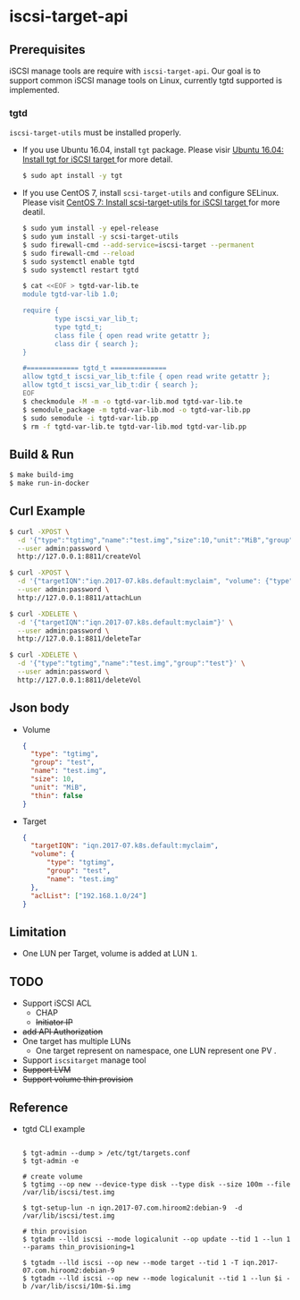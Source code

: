 # iscsi-target-api



## Prerequisites

iSCSI manage tools are require with `iscsi-target-api`. Our goal is to support common iSCSI manage tools on Linux, currently tgtd supported is implemented.   

### tgtd

`iscsi-target-utils` must be installed properly. 

* If you use Ubuntu 16.04, install `tgt` package. Please visir [Ubuntu 16.04: Install tgt for iSCSI target
](https://www.hiroom2.com/2017/07/11/ubuntu-1604-tgt-en/) for more detail. 
    ```bash
    $ sudo apt install -y tgt
    ```
    
* If you use CentOS 7, install `scsi-target-utils` and configure SELinux. Please visit [CentOS 7: Install scsi-target-utils for iSCSI target
](https://www.hiroom2.com/2017/07/12/centos-7-scsi-target-utils-en/) for more deatil.

    ```bash
    $ sudo yum install -y epel-release
    $ sudo yum install -y scsi-target-utils
    $ sudo firewall-cmd --add-service=iscsi-target --permanent
    $ sudo firewall-cmd --reload
    $ sudo systemctl enable tgtd
    $ sudo systemctl restart tgtd
    ```
    
    ```bash
    $ cat <<EOF > tgtd-var-lib.te
    module tgtd-var-lib 1.0;
    
    require {
            type iscsi_var_lib_t;
            type tgtd_t;
            class file { open read write getattr };
            class dir { search };
    }
    
    #============= tgtd_t ==============
    allow tgtd_t iscsi_var_lib_t:file { open read write getattr };
    allow tgtd_t iscsi_var_lib_t:dir { search };
    EOF
    $ checkmodule -M -m -o tgtd-var-lib.mod tgtd-var-lib.te
    $ semodule_package -m tgtd-var-lib.mod -o tgtd-var-lib.pp
    $ sudo semodule -i tgtd-var-lib.pp
    $ rm -f tgtd-var-lib.te tgtd-var-lib.mod tgtd-var-lib.pp
    ```

## Build & Run

```bash
$ make build-img
$ make run-in-docker
```




## Curl Example

```bash
$ curl -XPOST \
  -d '{"type":"tgtimg","name":"test.img","size":10,"unit":"MiB","group":"test"}' \
  --user admin:password \
  http://127.0.0.1:8811/createVol

$ curl -XPOST \
  -d '{"targetIQN":"iqn.2017-07.k8s.default:myclaim", "volume": {"type":"tgtimg","name":"test.img","group":"test"}}' \
  --user admin:password \
  http://127.0.0.1:8811/attachLun

$ curl -XDELETE \
  -d '{"targetIQN":"iqn.2017-07.k8s.default:myclaim"}' \
  --user admin:password \
  http://127.0.0.1:8811/deleteTar

$ curl -XDELETE \
  -d '{"type":"tgtimg","name":"test.img","group":"test"}' \
  --user admin:password \
  http://127.0.0.1:8811/deleteVol
```

## Json body

* Volume
    ```json
    {
      "type": "tgtimg", 
      "group": "test",
      "name": "test.img",
      "size": 10,
      "unit": "MiB",
      "thin": false
    }
    ```

* Target 
    ```json
    {
      "targetIQN": "iqn.2017-07.k8s.default:myclaim", 
      "volume": {
          "type": "tgtimg",
          "group": "test",
          "name": "test.img"
      },
      "aclList": ["192.168.1.0/24"]
    }
    ```

## Limitation

* One LUN per Target, volume is added at LUN `1`.

## TODO

* Support iSCSI ACL
    * CHAP
    * ~~Initiator IP~~
* ~~add API Authorization~~
* One target has multiple LUNs
    * One target represent on namespace, one LUN represent one PV . 
* Support `iscsitarget` manage tool
* ~~Support LVM~~ 
* ~~Support volume thin provision~~ 


## Reference
* tgtd CLI example

    ```shell
    
    $ tgt-admin --dump > /etc/tgt/targets.conf
    $ tgt-admin -e 
    
    # create volume 
    $ tgtimg --op new --device-type disk --type disk --size 100m --file /var/lib/iscsi/test.img
    
    $ tgt-setup-lun -n iqn.2017-07.com.hiroom2:debian-9  -d /var/lib/iscsi/test.img
    
    # thin provision
    $ tgtadm --lld iscsi --mode logicalunit --op update --tid 1 --lun 1 --params thin_provisioning=1
    
    $ tgtadm --lld iscsi --op new --mode target --tid 1 -T iqn.2017-07.com.hiroom2:debian-9
    $ tgtadm --lld iscsi --op new --mode logicalunit --tid 1 --lun $i -b /var/lib/iscsi/10m-$i.img
    ```